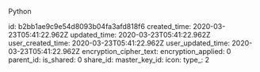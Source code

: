 Python

id: b2bb1ae9c9e54d8093b04fa3afd818f6
created_time: 2020-03-23T05:41:22.962Z
updated_time: 2020-03-23T05:41:22.962Z
user_created_time: 2020-03-23T05:41:22.962Z
user_updated_time: 2020-03-23T05:41:22.962Z
encryption_cipher_text: 
encryption_applied: 0
parent_id: 
is_shared: 0
share_id: 
master_key_id: 
icon: 
type_: 2